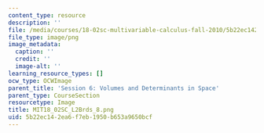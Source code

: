 ```yaml
---
content_type: resource
description: ''
file: /media/courses/18-02sc-multivariable-calculus-fall-2010/5b22ec142ea6f7eb1950b653a9650bcf_MIT18_02SC_L2Brds_8.png
file_type: image/png
image_metadata:
  caption: ''
  credit: ''
  image-alt: ''
learning_resource_types: []
ocw_type: OCWImage
parent_title: 'Session 6: Volumes and Determinants in Space'
parent_type: CourseSection
resourcetype: Image
title: MIT18_02SC_L2Brds_8.png
uid: 5b22ec14-2ea6-f7eb-1950-b653a9650bcf
---
```

